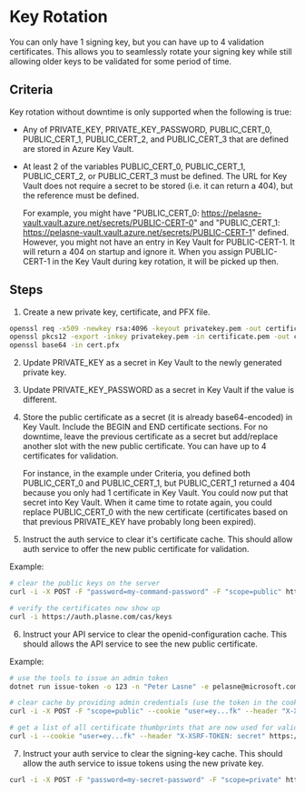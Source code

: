 <!-- markdownlint-disable MD029 -->
<!-- markdownlint-disable MD034 -->

# Key Rotation

You can only have 1 signing key, but you can have up to 4 validation certificates. This allows you to seamlessly rotate your signing key while still allowing older keys to be validated for some period of time.

## Criteria

Key rotation without downtime is only supported when the following is true:

* Any of PRIVATE_KEY, PRIVATE_KEY_PASSWORD, PUBLIC_CERT_0, PUBLIC_CERT_1, PUBLIC_CERT_2, and PUBLIC_CERT_3 that are defined are stored in Azure Key Vault.

* At least 2 of the variables PUBLIC_CERT_0, PUBLIC_CERT_1, PUBLIC_CERT_2, or PUBLIC_CERT_3 must be defined. The URL for Key Vault does not require a secret to be stored (i.e. it can return a 404), but the reference must be defined.

    For example, you might have "PUBLIC_CERT_0: https://pelasne-vault.vault.azure.net/secrets/PUBLIC-CERT-0" and "PUBLIC_CERT_1: https://pelasne-vault.vault.azure.net/secrets/PUBLIC-CERT-1" defined. However, you might not have an entry in Key Vault for PUBLIC-CERT-1. It will return a 404 on startup and ignore it. When you assign PUBLIC-CERT-1 in the Key Vault during key rotation, it will be picked up then.

## Steps

1. Create a new private key, certificate, and PFX file.

```bash
openssl req -x509 -newkey rsa:4096 -keyout privatekey.pem -out certificate.pem -days 365
openssl pkcs12 -export -inkey privatekey.pem -in certificate.pem -out cert.pfx
openssl base64 -in cert.pfx
```

2. Update PRIVATE_KEY as a secret in Key Vault to the newly generated private key.

3. Update PRIVATE_KEY_PASSWORD as a secret in Key Vault if the value is different.

4. Store the public certificate as a secret (it is already base64-encoded) in Key Vault. Include the BEGIN and END certificate sections. For no downtime, leave the previous certificate as a secret but add/replace another slot with the new public certificate. You can have up to 4 certificates for validation.

    For instance, in the example under Criteria, you defined both PUBLIC_CERT_0 and PUBLIC_CERT_1, but PUBLIC_CERT_1 returned a 404 because you only had 1 certificate in Key Vault. You could now put that secret into Key Vault. When it came time to rotate again, you could replace PUBLIC_CERT_0 with the new certificate (certificates based on that previous PRIVATE_KEY have probably long been expired).

5. Instruct the auth service to clear it's certificate cache. This should allow auth service to offer the new public certificate for validation.

Example:

```bash
# clear the public keys on the server
curl -i -X POST -F "password=my-command-password" -F "scope=public" https://auth.plasne.com/cas/clear-server-cache

# verify the certificates now show up
curl -i https://auth.plasne.com/cas/keys
```

6. Instruct your API service to clear the openid-configuration cache. This should allows the API service to see the new public certificate.

Example:

```bash
# use the tools to issue an admin token
dotnet run issue-token -o 123 -n "Peter Lasne" -e pelasne@microsoft.com -r admin -d 60 --xsrf secret

# clear cache by providing admin credentials (use the token in the cookie)
curl -i -X POST -F "scope=public" --cookie "user=ey...fk" --header "X-XSRF-TOKEN: secret" https://api.plasne.com/cas/clear-client-cache

# get a list of all certificate thumbprints that are now used for validation
curl -i --cookie "user=ey...fk" --header "X-XSRF-TOKEN: secret" https://api.plasne.com/cas/validation-thumbprints
```

7. Instruct your auth service to clear the signing-key cache. This should allow the auth service to issue tokens using the new private key.

```bash
curl -i -X POST -F "password=my-secret-password" -F "scope=private" https://auth.plasne.com/cas/clear-server-cache
```
